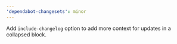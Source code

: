 ```yaml
---
'dependabot-changesets': minor
---
```


Add `include-changelog` option to add more context for updates in a collapsed block.
